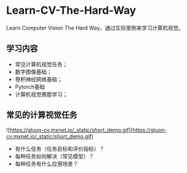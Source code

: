 # Learn-CV-The-Hard-Way
Learn Computer Vision The Hard Way，通过实际案例来学习计算机视觉。

## 学习内容

- 常见计算机视觉任务；
- 数字图像基础；
- 卷积神经网络基础；
- Pytorch基础
- 计算机视觉赛题学习；

## 常见的计算视觉任务

![https://gluon-cv.mxnet.io/_static/short_demo.gif](https://gluon-cv.mxnet.io/_static/short_demo.gif)

- 有什么任务（任务目标和评价指标）？
- 每种任务如何解决（常见模型）？
- 每种任务有什么应用场景？
